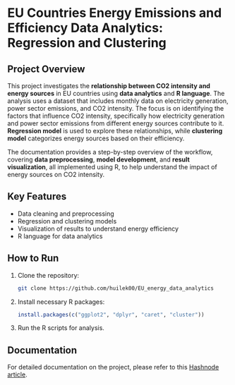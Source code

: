 # EU Countries Energy Emissions and Efficiency Data Analytics: Regression and Clustering

## Project Overview
This project investigates the **relationship between CO2 intensity and energy sources** in EU countries using **data analytics** and **R language**. The analysis uses a dataset that includes monthly data on electricity generation, power sector emissions, and CO2 intensity. The focus is on identifying the factors that influence CO2 intensity, specifically how electricity generation and power sector emissions from different energy sources contribute to it. **Regression model** is used to explore these relationships, while **clustering model** categorizes energy sources based on their efficiency.

The documentation provides a step-by-step overview of the workflow, covering **data preprocessing**, **model development**, and **result visualization**, all implemented using R, to help understand the impact of energy sources on CO2 intensity.

## Key Features
- Data cleaning and preprocessing
- Regression and clustering models
- Visualization of results to understand energy efficiency
- R language for data analytics

## How to Run

1. Clone the repository:
    ```bash
    git clone https://github.com/huilek00/EU_energy_data_analytics
    ```

2. Install necessary R packages:
    ```r
    install.packages(c("ggplot2", "dplyr", "caret", "cluster"))
    ```

3. Run the R scripts for analysis.

## Documentation
For detailed documentation on the project, please refer to this [Hashnode article](https://huilek.hashnode.dev/eu-countries-energy-emissions-and-efficiency-data-analytics-clustering-and-regression).

